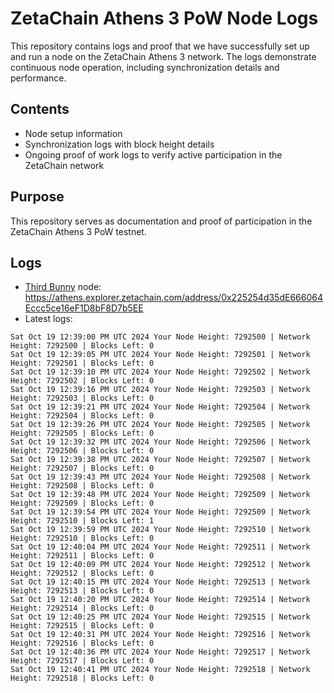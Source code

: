 # ZetaChain Athens 3 PoW Node Logs
This repository contains logs and proof that we have successfully set up and run a node on the ZetaChain Athens 3 network. The logs demonstrate continuous node operation, including synchronization details and performance.

## Contents
- Node setup information
- Synchronization logs with block height details
- Ongoing proof of work logs to verify active participation in the ZetaChain network

## Purpose
This repository serves as documentation and proof of participation in the ZetaChain Athens 3 PoW testnet.

## Logs

- [Third Bunny](https://thirdbunny.xyz/) node: https://athens.explorer.zetachain.com/address/0x225254d35dE666064Eccc5ce16eF1D8bF8D7b5EE
- Latest logs:
```
Sat Oct 19 12:39:00 PM UTC 2024 Your Node Height: 7292500 | Network Height: 7292500 | Blocks Left: 0
Sat Oct 19 12:39:05 PM UTC 2024 Your Node Height: 7292501 | Network Height: 7292501 | Blocks Left: 0
Sat Oct 19 12:39:10 PM UTC 2024 Your Node Height: 7292502 | Network Height: 7292502 | Blocks Left: 0
Sat Oct 19 12:39:16 PM UTC 2024 Your Node Height: 7292503 | Network Height: 7292503 | Blocks Left: 0
Sat Oct 19 12:39:21 PM UTC 2024 Your Node Height: 7292504 | Network Height: 7292504 | Blocks Left: 0
Sat Oct 19 12:39:26 PM UTC 2024 Your Node Height: 7292505 | Network Height: 7292505 | Blocks Left: 0
Sat Oct 19 12:39:32 PM UTC 2024 Your Node Height: 7292506 | Network Height: 7292506 | Blocks Left: 0
Sat Oct 19 12:39:38 PM UTC 2024 Your Node Height: 7292507 | Network Height: 7292507 | Blocks Left: 0
Sat Oct 19 12:39:43 PM UTC 2024 Your Node Height: 7292508 | Network Height: 7292508 | Blocks Left: 0
Sat Oct 19 12:39:48 PM UTC 2024 Your Node Height: 7292509 | Network Height: 7292509 | Blocks Left: 0
Sat Oct 19 12:39:54 PM UTC 2024 Your Node Height: 7292509 | Network Height: 7292510 | Blocks Left: 1
Sat Oct 19 12:39:59 PM UTC 2024 Your Node Height: 7292510 | Network Height: 7292510 | Blocks Left: 0
Sat Oct 19 12:40:04 PM UTC 2024 Your Node Height: 7292511 | Network Height: 7292511 | Blocks Left: 0
Sat Oct 19 12:40:09 PM UTC 2024 Your Node Height: 7292512 | Network Height: 7292512 | Blocks Left: 0
Sat Oct 19 12:40:15 PM UTC 2024 Your Node Height: 7292513 | Network Height: 7292513 | Blocks Left: 0
Sat Oct 19 12:40:20 PM UTC 2024 Your Node Height: 7292514 | Network Height: 7292514 | Blocks Left: 0
Sat Oct 19 12:40:25 PM UTC 2024 Your Node Height: 7292515 | Network Height: 7292515 | Blocks Left: 0
Sat Oct 19 12:40:31 PM UTC 2024 Your Node Height: 7292516 | Network Height: 7292516 | Blocks Left: 0
Sat Oct 19 12:40:36 PM UTC 2024 Your Node Height: 7292517 | Network Height: 7292517 | Blocks Left: 0
Sat Oct 19 12:40:41 PM UTC 2024 Your Node Height: 7292518 | Network Height: 7292518 | Blocks Left: 0
```
